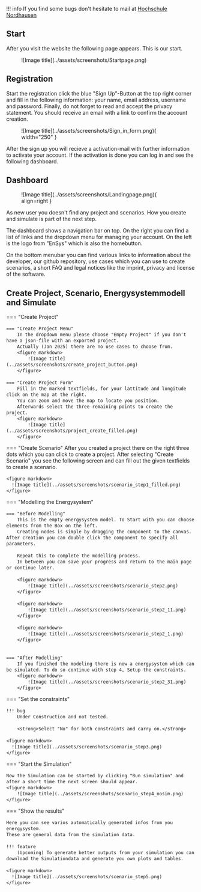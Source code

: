!!! info
    If you find some bugs don't hesitate to mail at <a href="mailto:ensys@hs-nordhausen.de">Hochschule Nordhausen</a>

## Start
After you visit the website the following page appears. This is our start.
<figure markdown>
  ![Image title](../assets/screenshots/Startpage.png)
</figure>

## Registration
Start the registration click the blue "Sign Up"-Button at the top right corner and fill in the following information: your name, email address, username and password. Finally, do not forget to read and accept the privacy statement. You should receive an email with a link to confirm the account creation.
<figure markdown>
  ![Image title](../assets/screenshots/Sign_in_form.png){ width="250" }
</figure>
After the sign up you will recieve a activation-mail with further information to activate your account.
If the activation is done you can log in and see the following dashboard.


## Dashboard
<figure markdown>
  ![Image title](../assets/screenshots/Landingpage.png){ align=right }
</figure>

As new user you doesn't find any project and scenarios. How you create and simulate is part of the next step.

The dashboard shows a navigation bar on top. On the right you can find a list of links and the dropdown menu for managing your account. On the left is the logo from "EnSys" which is also the homebutton.

On the bottom menubar you can find various links to information about the developer, our github repository, use cases which you can use to create scenarios, a short FAQ and legal notices like the imprint, privacy and license of the software.

## Create Project, Scenario, Energysystemmodell and Simulate

=== "Create Project"

    === "Create Project Menu"
        In the dropdown menu please choose "Empty Project" if you don't have a json-file with an exported project.
        Actually (Jan 2025) there are no use cases to choose from.
        <figure markdown>
            ![Image title](../assets/screenshots/create_project_button.png)
        </figure>

    === "Create Project Form"
        Fill in the marked textfields, for your lattitude and longitude click on the map at the right. 
        You can zoom and move the map to locate you position.
        Afterwards select the three remaining points to create the project.
        <figure markdown>
            ![Image title](../assets/screenshots/project_create_filled.png)
        </figure>

=== "Create Scenario"
    After you created a project there on the right three dots which you can click to create a project. 
    After selecting "Create Scenario" you see the following screen and can fill out the given textfields to create a scenario.
    
    <figure markdown>
      ![Image title](../assets/screenshots/scenario_step1_filled.png)
    </figure>


=== "Modelling the Energysystem"

    === "Before Modelling"
        This is the empty energysystem model. To Start with you can choose elements from the Box on the left.
        Creating nodes is simple by dragging the component to the canvas. After creation you can double click the component to specify all parameters.

        Repeat this to complete the modelling process.
        In between you can save your progress and return to the main page or continue later.

        <figure markdown>
            ![Image title](../assets/screenshots/scenario_step2.png)
        </figure>

        <figure markdown>
            ![Image title](../assets/screenshots/scenario_step2_11.png)
        </figure>
    
        <figure markdown>
            ![Image title](../assets/screenshots/scenario_step2_1.png)
        </figure>


    === "After Modelling"
        If you finished the modeling there is now a energysystem which can be simulated. To do so continue with step 4, Setup the constraints.
        <figure markdown>
            ![Image title](../assets/screenshots/scenario_step2_31.png)
        </figure>
    


=== "Set the constraints"

    !!! bug
        Under Construction and not tested. 

        <strong>Select "No" for both constraints and carry on.</strong>

    <figure markdown>
      ![Image title](../assets/screenshots/scenario_step3.png)
    </figure>


=== "Start the Simulation"
    
    Now the Simulation can be started by clicking "Run simulation" and after a short time the next screen should appear.
    <figure markdown>
        ![Image title](../assets/screenshots/scenario_step4_nosim.png)
    </figure>
    


=== "Show the results"
    
    Here you can see varios automatically generated infos from you energysystem. 
    These are general data from the simulation data.

    !!! feature
        (Upcoming) To generate better outputs from your simulation you can download the Simulationdata and generate you own plots and tables.

    <figure markdown>
      ![Image title](../assets/screenshots/scenario_step5.png)
    </figure>
